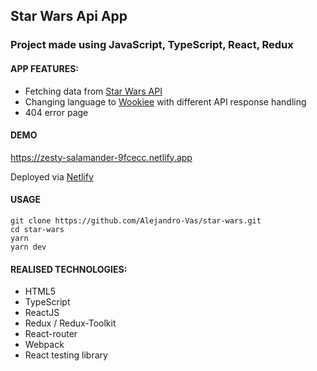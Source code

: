 ## Star Wars Api App

### Project made using JavaScript, TypeScript, React, Redux

#### APP FEATURES:

- Fetching data from [Star Wars API](https://swapi.dev)
- Changing language to [Wookiee](https://en.wikipedia.org/wiki/Wookiee) with different API response handling
- 404 error page

#### DEMO

https://zesty-salamander-9fcecc.netlify.app

Deployed via [Netlify](https://www.netlify.com/)

#### USAGE

```
git clone https://github.com/Alejandro-Vas/star-wars.git
cd star-wars
yarn
yarn dev
```

#### REALISED TECHNOLOGIES:

- HTML5
- TypeScript
- ReactJS
- Redux / Redux-Toolkit
- React-router
- Webpack
- React testing library